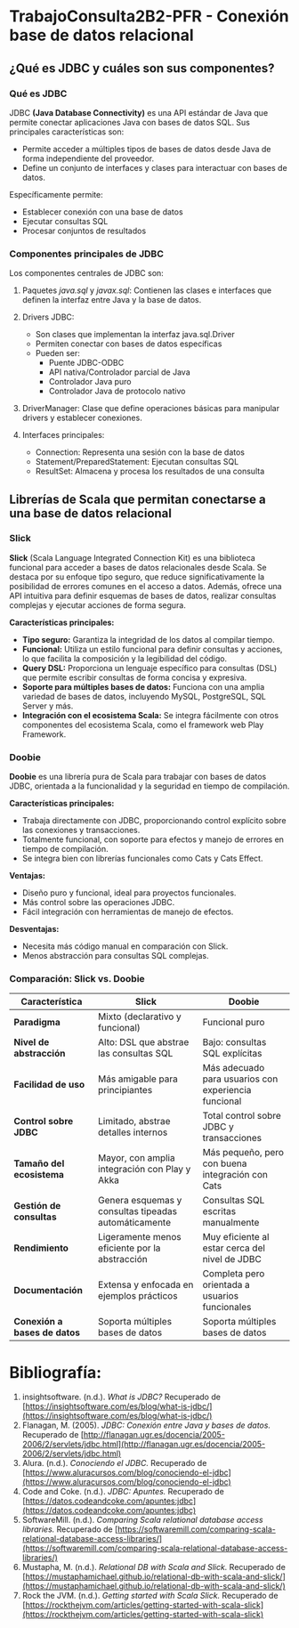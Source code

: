 # TrabajoConsulta2B2-PFR - Conexión base de datos relacional
## ¿Qué es JDBC y cuáles son sus componentes?
### Qué es JDBC

JDBC **(Java Database Connectivity)** es una API estándar de Java que permite conectar aplicaciones Java con bases de datos SQL. Sus principales características son:

- Permite acceder a múltiples tipos de bases de datos desde Java de forma independiente del proveedor.
- Define un conjunto de interfaces y clases para interactuar con bases de datos.

Específicamente permite:
  - Establecer conexión con una base de datos
  - Ejecutar consultas SQL 
  - Procesar conjuntos de resultados

### Componentes principales de JDBC

Los componentes centrales de JDBC son:

1. Paquetes *java.sql* y *javax.sql*:
   Contienen las clases e interfaces que definen la interfaz entre Java y la base de datos.

2. Drivers JDBC:
   - Son clases que implementan la interfaz java.sql.Driver
   - Permiten conectar con bases de datos específicas
   - Pueden ser:
     - Puente JDBC-ODBC 
     - API nativa/Controlador parcial de Java
     - Controlador Java puro
     - Controlador Java de protocolo nativo

3. DriverManager:
   Clase que define operaciones básicas para manipular drivers y establecer conexiones.

4. Interfaces principales:
   - Connection: Representa una sesión con la base de datos
   - Statement/PreparedStatement: Ejecutan consultas SQL  
   - ResultSet: Almacena y procesa los resultados de una consulta

## Librerías de Scala que permitan conectarse a una base de datos relacional
### Slick

**Slick** (Scala Language Integrated Connection Kit) es una biblioteca funcional para acceder a bases de datos relacionales desde Scala. Se destaca por su enfoque tipo seguro, que reduce significativamente la posibilidad de errores comunes en el acceso a datos. Además, ofrece una API intuitiva para definir esquemas de bases de datos, realizar consultas complejas y ejecutar acciones de forma segura.

**Características principales:**

- **Tipo seguro:** Garantiza la integridad de los datos al compilar tiempo.
- **Funcional:** Utiliza un estilo funcional para definir consultas y acciones, lo que facilita la composición y la legibilidad del código.
- **Query DSL:** Proporciona un lenguaje específico para consultas (DSL) que permite escribir consultas de forma concisa y expresiva.
- **Soporte para múltiples bases de datos:** Funciona con una amplia variedad de bases de datos, incluyendo MySQL, PostgreSQL, SQL Server y más.
- **Integración con el ecosistema Scala:** Se integra fácilmente con otros componentes del ecosistema Scala, como el framework web Play Framework.

### Doobie
**Doobie** es una librería pura de Scala para trabajar con bases de datos JDBC, orientada a la funcionalidad y la seguridad en tiempo de compilación.  

**Características principales:**  
  - Trabaja directamente con JDBC, proporcionando control explícito sobre las conexiones y transacciones.
  - Totalmente funcional, con soporte para efectos y manejo de errores en tiempo de compilación.
  - Se integra bien con librerías funcionales como Cats y Cats Effect.

**Ventajas:**  
  - Diseño puro y funcional, ideal para proyectos funcionales.
  - Más control sobre las operaciones JDBC.
  - Fácil integración con herramientas de manejo de efectos.

**Desventajas:**  
  - Necesita más código manual en comparación con Slick.
  - Menos abstracción para consultas SQL complejas.

### Comparación: **Slick vs. Doobie**

| **Característica**            | **Slick**                                               | **Doobie**                                             |
|---------------------------    |---------------------------------------------------------|--------------------------------------------------------|
| **Paradigma**                 | Mixto (declarativo y funcional)                         | Funcional puro                                         |
| **Nivel de abstracción**      | Alto: DSL que abstrae las consultas SQL                 | Bajo: consultas SQL explícitas                         |
| **Facilidad de uso**          | Más amigable para principiantes                         | Más adecuado para usuarios con experiencia funcional   |
| **Control sobre JDBC**        | Limitado, abstrae detalles internos                     | Total control sobre JDBC y transacciones               |
| **Tamaño del ecosistema**     | Mayor, con amplia integración con Play y Akka           | Más pequeño, pero con buena integración con Cats       |
| **Gestión de consultas**      | Genera esquemas y consultas tipeadas automáticamente    | Consultas SQL escritas manualmente                     |
| **Rendimiento**               | Ligeramente menos eficiente por la abstracción          | Muy eficiente al estar cerca del nivel de JDBC         |
| **Documentación**             | Extensa y enfocada en ejemplos prácticos                | Completa pero orientada a usuarios funcionales         |
| **Conexión a bases de datos** | Soporta múltiples bases de datos                        | Soporta múltiples bases de datos                       |

# Bibliografía:

1. insightsoftware. (n.d.). *What is JDBC?* Recuperado de [https://insightsoftware.com/es/blog/what-is-jdbc/](https://insightsoftware.com/es/blog/what-is-jdbc/)  
2. Flanagan, M. (2005). *JDBC: Conexión entre Java y bases de datos.* Recuperado de [http://flanagan.ugr.es/docencia/2005-2006/2/servlets/jdbc.html](http://flanagan.ugr.es/docencia/2005-2006/2/servlets/jdbc.html)
3. Alura. (n.d.). *Conociendo el JDBC.* Recuperado de [https://www.aluracursos.com/blog/conociendo-el-jdbc](https://www.aluracursos.com/blog/conociendo-el-jdbc)
4. Code and Coke. (n.d.). *JDBC: Apuntes.* Recuperado de [https://datos.codeandcoke.com/apuntes:jdbc](https://datos.codeandcoke.com/apuntes:jdbc)
5. SoftwareMill. (n.d.). *Comparing Scala relational database access libraries.* Recuperado de [https://softwaremill.com/comparing-scala-relational-database-access-libraries/](https://softwaremill.com/comparing-scala-relational-database-access-libraries/)
6. Mustapha, M. (n.d.). *Relational DB with Scala and Slick.* Recuperado de [https://mustaphamichael.github.io/relational-db-with-scala-and-slick/](https://mustaphamichael.github.io/relational-db-with-scala-and-slick/)
7. Rock the JVM. (n.d.). *Getting started with Scala Slick.* Recuperado de [https://rockthejvm.com/articles/getting-started-with-scala-slick](https://rockthejvm.com/articles/getting-started-with-scala-slick) 
